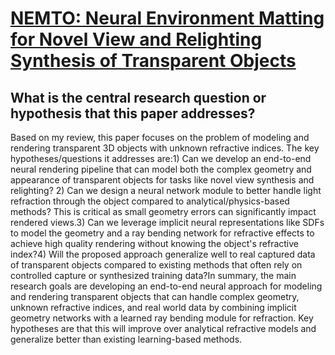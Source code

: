 # [NEMTO: Neural Environment Matting for Novel View and Relighting   Synthesis of Transparent Objects](https://arxiv.org/abs/2303.11963)

## What is the central research question or hypothesis that this paper addresses?

Based on my review, this paper focuses on the problem of modeling and rendering transparent 3D objects with unknown refractive indices. The key hypotheses/questions it addresses are:1) Can we develop an end-to-end neural rendering pipeline that can model both the complex geometry and appearance of transparent objects for tasks like novel view synthesis and relighting? 2) Can we design a neural network module to better handle light refraction through the object compared to analytical/physics-based methods? This is critical as small geometry errors can significantly impact rendered views.3) Can we leverage implicit neural representations like SDFs to model the geometry and a ray bending network for refractive effects to achieve high quality rendering without knowing the object's refractive index?4) Will the proposed approach generalize well to real captured data of transparent objects compared to existing methods that often rely on controlled capture or synthesized training data?In summary, the main research goals are developing an end-to-end neural approach for modeling and rendering transparent objects that can handle complex geometry, unknown refractive indices, and real world data by combining implicit geometry networks with a learned ray bending module for refraction. Key hypotheses are that this will improve over analytical refractive models and generalize better than existing learning-based methods.
